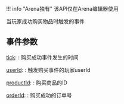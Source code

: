 !!! info "Arena独有"
    该API仅在Arena编辑器使用

当玩家成功购买物品时触发的事件

## 事件参数
[tick](property): [](number)
:   购买成功事件发生的时间

[userId](property): [](number)
:   触发购买事件的玩家userId

[productId](property): [](number)
:   购买商品的ID

[orderId](property): [](number)
:   购买成功的订单号